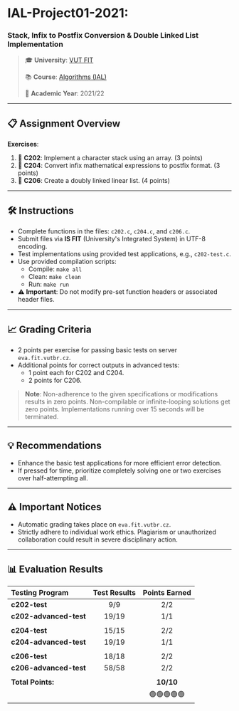 # **IAL-Project01-2021**:

### Stack, Infix to Postfix Conversion & Double Linked List Implementation

> 🎓 **University**: [VUT FIT](https://www.fit.vut.cz/)
>
> 📚 **Course**: [Algorithms (IAL)](https://www.fit.vut.cz/study/course/268213/)
>
> 📅 **Academic Year**: 2021/22

---

## 📋 **Assignment Overview**

**Exercises**:

1. 📘 **C202**: Implement a character stack using an array. (3 points)
2. 📘 **C204**: Convert infix mathematical expressions to postfix format. (3 points)
3. 📘 **C206**: Create a doubly linked linear list. (4 points)

---

## 🛠 **Instructions**

-   Complete functions in the files: `c202.c`, `c204.c`, and `c206.c`.
-   Submit files via **IS FIT** (University's Integrated System) in UTF-8 encoding.
-   Test implementations using provided test applications, e.g., `c202-test.c`.
-   Use provided compilation scripts:
    -   Compile: `make all`
    -   Clean: `make clean`
    -   Run: `make run`
-   ⚠️ **Important**: Do not modify pre-set function headers or associated header files.

---

## 📈 **Grading Criteria**

-   2 points per exercise for passing basic tests on server `eva.fit.vutbr.cz`.
-   Additional points for correct outputs in advanced tests:
    -   1 point each for C202 and C204.
    -   2 points for C206.

> **Note**: Non-adherence to the given specifications or modifications results in zero points. Non-compilable or infinite-looping solutions get zero points. Implementations running over 15 seconds will be terminated.

---

## 💡 **Recommendations**

-   Enhance the basic test applications for more efficient error detection.
-   If pressed for time, prioritize completely solving one or two exercises over half-attempting all.

---

## ⚠️ **Important Notices**

-   Automatic grading takes place on `eva.fit.vutbr.cz`.
-   Strictly adhere to individual work ethics. Plagiarism or unauthorized collaboration could result in severe disciplinary action.

---

## 📊 **Evaluation Results**

| Testing Program        | Test Results | Points Earned |
| :--------------------- | :----------: | :-----------: |
| **c202-test**          |     9/9      |      2/2      |
| **c202-advanced-test** |    19/19     |      1/1      |
|                        |              |               |
| **c204-test**          |    15/15     |      2/2      |
| **c204-advanced-test** |    19/19     |      1/1      |
|                        |              |               |
| **c206-test**          |    18/18     |      2/2      |
| **c206-advanced-test** |    58/58     |      2/2      |
|                        |              |               |
| **Total Points:**      |              |   **10/10**   |
|                        |              |  🟢🟢🟢🟢🟢   |
